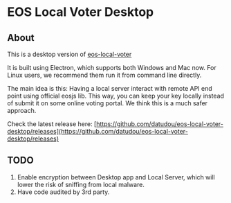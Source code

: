 # EOS Local Voter Desktop

## About

This is a desktop version of [eos-local-voter](https://github.com/eoslaomao/eos-local-voter)

It is built using Electron, which supports both Windows and Mac now. For Linux users, we recommend them run it from command line directly.

The main idea is this: Having a local server interact with remote API end point using official eosjs lib. This way, you can keep your key locally instead of submit it on some online voting portal. We think this is a much safer approach.

Check the latest release here: [https://github.com/datudou/eos-local-voter-desktop/releases](https://github.com/datudou/eos-local-voter-desktop/releases)

## TODO

1. Enable encryption between Desktop app and Local Server, which will lower the risk of sniffing from local malware.
2. Have code audited by 3rd party.
